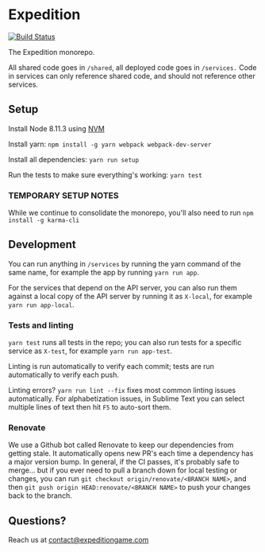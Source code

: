 # Expedition

[![Build Status](https://travis-ci.org/ExpeditionRPG/expedition.svg?branch=master)](https://travis-ci.org/ExpeditionRPG/expedition)

The Expedition monorepo.

All shared code goes in `/shared`, all deployed code goes in `/services.` Code in services can only reference shared code, and should not reference other services.

## Setup

Install Node 8.11.3 using [NVM](https://github.com/creationix/nvm)

Install yarn: `npm install -g yarn webpack webpack-dev-server`

Install all dependencies: `yarn run setup`

Run the tests to make sure everything's working: `yarn test`

### TEMPORARY SETUP NOTES

While we continue to consolidate the monorepo, you'll also need to run `npm install -g karma-cli`

## Development

You can run anything in `/services` by running the yarn command of the same name, for example the app by running `yarn run app`.

For the services that depend on the API server, you can also run them against a local copy of the API server by running it as `X-local`, for example `yarn run app-local`.

### Tests and linting

`yarn test` runs all tests in the repo; you can also run tests for a specific service as `X-test`, for example `yarn run app-test`.

Linting is run automatically to verify each commit; tests are run automatically to verify each push.

Linting errors? `yarn run lint --fix` fixes most common linting issues automatically. For alphabetization issues, in Sublime Text you can select multiple lines of text then hit `F5` to auto-sort them.

### Renovate

We use a Github bot called Renovate to keep our dependencies from getting stale. It automatically opens new PR's each time a dependency has a major version bump. In general, if the CI passes, it's probably safe to merge... but if you ever need to pull a branch down for local testing or changes, you can run `git checkout origin/renovate/<BRANCH NAME>`, and then `git push origin HEAD:renovate/<BRANCH NAME>` to push your changes back to the branch.

## Questions?

Reach us at contact@expeditiongame.com
